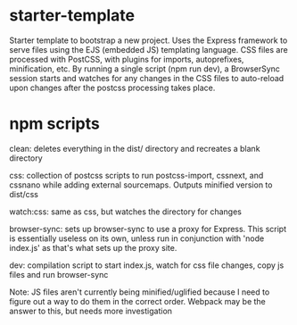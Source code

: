 # starter-template
Starter template to bootstrap a new project. Uses the Express framework to serve files using the EJS (embedded JS) templating language. CSS files are processed with PostCSS, with plugins for imports, autoprefixes, minification, etc. By running a single script (npm run dev), a BrowserSync session starts and watches for any changes in the CSS files to auto-reload upon changes after the postcss processing takes place. 


# npm scripts

clean: deletes everything in the dist/ directory and recreates a blank directory

css: collection of postcss scripts to run postcss-import, cssnext, and cssnano while adding external sourcemaps. Outputs minified version to dist/css 

watch:css: same as css, but watches the directory for changes

browser-sync: sets up browser-sync to use a proxy for Express. This script is essentially useless on its own, unless run in conjunction with 'node index.js' as that's what sets up the proxy site. 

dev: compilation script to start index.js, watch for css file changes, copy js files and run browser-sync

Note: JS files aren't currently being minified/uglified because I need to figure out a way to do them in the correct order. Webpack may be the answer to this, but needs more investigation


